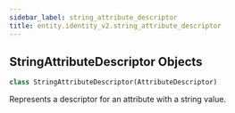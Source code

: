 ```yaml
---
sidebar_label: string_attribute_descriptor
title: entity.identity_v2.string_attribute_descriptor
---
```


## StringAttributeDescriptor Objects

```python
class StringAttributeDescriptor(AttributeDescriptor)
```

Represents a descriptor for an attribute with a string value.

